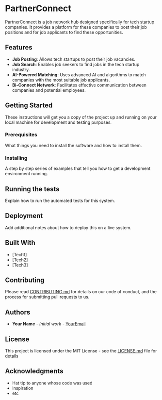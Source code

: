 # PartnerConnect

PartnerConnect is a job network hub designed specifically for tech startup companies. It provides a platform for these companies to post their job positions and for job applicants to find these opportunities.

## Features

- **Job Posting**: Allows tech startups to post their job vacancies.
- **Job Search**: Enables job seekers to find jobs in the tech startup industry.
- **AI-Powered Matching**: Uses advanced AI and algorithms to match companies with the most suitable job applicants.
- **Bi-Connect Network**: Facilitates effective communication between companies and potential employees.

## Getting Started

These instructions will get you a copy of the project up and running on your local machine for development and testing purposes.

### Prerequisites

What things you need to install the software and how to install them.

### Installing

A step by step series of examples that tell you how to get a development environment running.

## Running the tests

Explain how to run the automated tests for this system.

## Deployment

Add additional notes about how to deploy this on a live system.

## Built With

* [Tech1]
* [Tech2]
* [Tech3]

## Contributing

Please read [CONTRIBUTING.md](CONTRIBUTING.md) for details on our code of conduct, and the process for submitting pull requests to us.

## Authors

* **Your Name** - *Initial work* - [YourEmail](mailto:youremail@example.com)

## License

This project is licensed under the MIT License - see the [LICENSE.md](LICENSE.md) file for details

## Acknowledgments

* Hat tip to anyone whose code was used
* Inspiration
* etc
